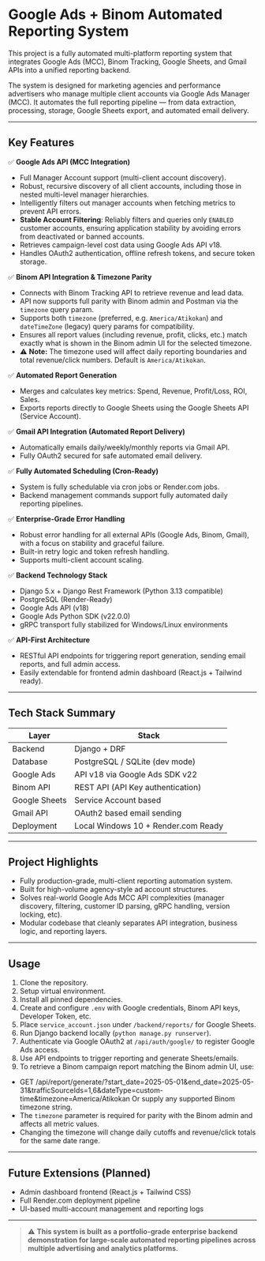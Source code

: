 # Google Ads + Binom Automated Reporting System

This project is a fully automated multi-platform reporting system that integrates Google Ads (MCC), Binom Tracking, Google Sheets, and Gmail APIs into a unified reporting backend.

The system is designed for marketing agencies and performance advertisers who manage multiple client accounts via Google Ads Manager (MCC). It automates the full reporting pipeline — from data extraction, processing, storage, Google Sheets export, and automated email delivery.

---

## Key Features

✅ **Google Ads API (MCC Integration)**  
- Full Manager Account support (multi-client account discovery).
- Robust, recursive discovery of all client accounts, including those in nested multi-level manager hierarchies.
- Intelligently filters out manager accounts when fetching metrics to prevent API errors.
- **Stable Account Filtering**: Reliably filters and queries only `ENABLED` customer accounts, ensuring application stability by avoiding errors from deactivated or banned accounts.
- Retrieves campaign-level cost data using Google Ads API v18.
- Handles OAuth2 authentication, offline refresh tokens, and secure token storage.

✅ **Binom API Integration & Timezone Parity**  
- Connects with Binom Tracking API to retrieve revenue and lead data.
- API now supports full parity with Binom admin and Postman via the `timezone` query param.
- Supports both `timezone` (preferred, e.g. `America/Atikokan`) and `dateTimeZone` (legacy) query params for compatibility.
- Ensures all report values (including revenue, profit, clicks, etc.) match exactly what is shown in the Binom admin UI for the selected timezone.
- ⚠ **Note:** The timezone used will affect daily reporting boundaries and total revenue/click numbers. Default is `America/Atikokan`.


✅ **Automated Report Generation**  
- Merges and calculates key metrics: Spend, Revenue, Profit/Loss, ROI, Sales.
- Exports reports directly to Google Sheets using the Google Sheets API (Service Account).

✅ **Gmail API Integration (Automated Report Delivery)**  
- Automatically emails daily/weekly/monthly reports via Gmail API.
- Fully OAuth2 secured for safe automated email delivery.

✅ **Fully Automated Scheduling (Cron-Ready)**  
- System is fully schedulable via cron jobs or Render.com jobs.
- Backend management commands support fully automated daily reporting pipelines.

✅ **Enterprise-Grade Error Handling**  
- Robust error handling for all external APIs (Google Ads, Binom, Gmail), with a focus on stability and graceful failure.
- Built-in retry logic and token refresh handling.
- Supports multi-client account scaling.

✅ **Backend Technology Stack**  
- Django 5.x + Django Rest Framework (Python 3.13 compatible)
- PostgreSQL (Render-Ready)
- Google Ads API (v18)
- Google Ads Python SDK (v22.0.0)
- gRPC transport fully stabilized for Windows/Linux environments

✅ **API-First Architecture**  
- RESTful API endpoints for triggering report generation, sending email reports, and full admin access.
- Easily extendable for frontend admin dashboard (React.js + Tailwind ready).

---

## Tech Stack Summary

| Layer       | Stack                          |
| ----------- | ------------------------------- |
| Backend     | Django + DRF                    |
| Database    | PostgreSQL / SQLite (dev mode)  |
| Google Ads  | API v18 via Google Ads SDK v22  |
| Binom API   | REST API (API Key authentication) |
| Google Sheets | Service Account based         |
| Gmail API   | OAuth2 based email sending      |
| Deployment  | Local Windows 10 + Render.com Ready |

---

## Project Highlights

- Fully production-grade, multi-client reporting automation system.
- Built for high-volume agency-style ad account structures.
- Solves real-world Google Ads MCC API complexities (manager discovery, filtering, customer ID parsing, gRPC handling, version locking, etc).
- Modular codebase that cleanly separates API integration, business logic, and reporting layers.

---

## Usage

1. Clone the repository.
2. Setup virtual environment.
3. Install all pinned dependencies.
4. Create and configure `.env` with Google credentials, Binom API keys, Developer Token, etc.
5. Place `service_account.json` under `/backend/reports/` for Google Sheets.
6. Run Django backend locally (`python manage.py runserver`).
7. Authenticate via Google OAuth2 at `/api/auth/google/` to register Google Ads access.
8. Use API endpoints to trigger reporting and generate Sheets/emails.
9. To retrieve a Binom campaign report matching the Binom admin UI, use:
- GET /api/report/generate/?start_date=2025-05-01&end_date=2025-05-31&trafficSourceIds=1,6&dateType=custom-time&timezone=America/Atikokan
Or supply any supported Binom timezone string.
- The `timezone` parameter is required for parity with the Binom admin and affects all metric values.
- Changing the timezone will change daily cutoffs and revenue/click totals for the same date range.


---

## Future Extensions (Planned)

- Admin dashboard frontend (React.js + Tailwind CSS)
- Full Render.com deployment pipeline
- UI-based multi-account management and reporting logs

---

> ⚠ **This system is built as a portfolio-grade enterprise backend demonstration for large-scale automated reporting pipelines across multiple advertising and analytics platforms.**
